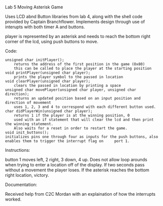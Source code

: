 Lab 5 Moving Asterisk Game

Uses LCD abnd Button libraries from lab 4, along with the shell code provided by Captain Branchflower.
Implements design through use of interupts with both timer A and buttons.

player is represented by an asterisk and needs to reach the bottom right corner of the lcd, using push buttons to move.

Code:

    unsigned char initPlayer();
        returns the address of the first position in the game (Ox80)
        this can be called to place the player at the starting position
    void printPlayer(unsigned char player);
        prints the player symbol to the passed in location
    void clearPlayer(unsigned char player);
        clears the passed in location by printing a space
    unsigned char movePlayer(unsigned char player, unsigned char direction);
        returns an updated position based on an input position and direction of movement
        uses 1, 2, 3 and 4 to correspond with each different button used.
    char didPlayerWin(unsigned char player);
        returns 1 if the player is at the winning position, 0 
        used with an if statement that will clear the lcd and then print the winning statement.
        Also waits for a reset in order to restart the game.
    void init_buttons();
    initializes pins one through four as inputs for the push buttons, also enables them to trigger the interrupt flag on     port 1.

Instructions:

button 1 moves left, 2 right, 3 down, 4 up.
Does not allow loop arounds when trying to enter a location off of the display.
If two seconds pass without a movement the player loses.
If the asterisk reaches the bottom right location, victory.

Documentation:

Received help from C2C Mordan with an explaination of how the interrupts worked. 
